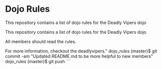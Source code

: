 Dojo Rules
==========

This repository contains a list of dojo rules for the Deadly Vipers dojo

This repository contains a list of dojo rules for the Deadly Vipers dojo

All members should read the rules.

For more information, checkout the deadlyvipers." dojo_rules (master)$ git commit -am "Updated README.md to be more helpful to new members" dojo_rules (master)$ git push ```